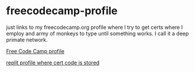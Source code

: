 # freecodecamp-profile
just links to my freecodecamp.org profile where I try to get certs where I employ and army of monkeys to type until something works. I call it a deep primate network.  


[Free Code Camp profile](https://www.freecodecamp.org/hoaxparagon)

[replit profile where cert code is stored](https://replit.com/@MLmachine)
